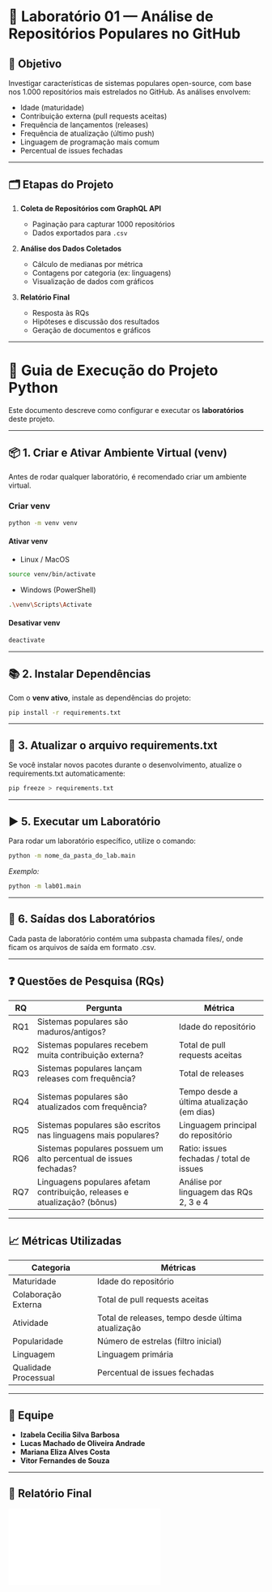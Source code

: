 # 🧪 Laboratório 01 — Análise de Repositórios Populares no GitHub

## 🎯 Objetivo

Investigar características de sistemas populares open-source, com base nos 1.000 repositórios mais estrelados no GitHub. As análises envolvem:

* Idade (maturidade)
* Contribuição externa (pull requests aceitas)
* Frequência de lançamentos (releases)
* Frequência de atualização (último push)
* Linguagem de programação mais comum
* Percentual de issues fechadas

---

## 🗂️ Etapas do Projeto

1. **Coleta de Repositórios com GraphQL API**

   * Paginação para capturar 1000 repositórios
   * Dados exportados para `.csv`

2. **Análise dos Dados Coletados**

   * Cálculo de medianas por métrica
   * Contagens por categoria (ex: linguagens)
   * Visualização de dados com gráficos

3. **Relatório Final**

   * Resposta às RQs
   * Hipóteses e discussão dos resultados
   * Geração de documentos e gráficos

---

# 🚀 Guia de Execução do Projeto Python

Este documento descreve como configurar e executar os **laboratórios** deste projeto.

---

## 📦 1. Criar e Ativar Ambiente Virtual (venv)

Antes de rodar qualquer laboratório, é recomendado criar um ambiente virtual.

### Criar venv
```bash
python -m venv venv 
```
#### Ativar venv

-  Linux / MacOS
```bash
source venv/bin/activate
```
-  Windows (PowerShell)

```bash
.\venv\Scripts\Activate
```

#### Desativar venv
```bash
deactivate
```

---

## 📚 2. Instalar Dependências

Com o **venv ativo**, instale as dependências do projeto:

```bash
pip install -r requirements.txt
```

---

## 🔄 3. Atualizar o arquivo requirements.txt

Se você instalar novos pacotes durante o desenvolvimento, atualize o requirements.txt automaticamente:
```bash
pip freeze > requirements.txt
```

---

## ▶️ 5. Executar um Laboratório

Para rodar um laboratório específico, utilize o comando:
```bash
python -m nome_da_pasta_do_lab.main
```
*Exemplo:*
```bash
python -m lab01.main
```

---

## 📂 6. Saídas dos Laboratórios

Cada pasta de laboratório contém uma subpasta chamada files/, onde ficam os arquivos de saída em formato .csv.

---
## ❓ Questões de Pesquisa (RQs)

| RQ  | Pergunta                                                                  | Métrica                                    |
| --- | ------------------------------------------------------------------------- | ------------------------------------------ |
| RQ1 | Sistemas populares são maduros/antigos?                                   | Idade do repositório                       |
| RQ2 | Sistemas populares recebem muita contribuição externa?                    | Total de pull requests aceitas             |
| RQ3 | Sistemas populares lançam releases com frequência?                        | Total de releases                          |
| RQ4 | Sistemas populares são atualizados com frequência?                        | Tempo desde a última atualização (em dias) |
| RQ5 | Sistemas populares são escritos nas linguagens mais populares?            | Linguagem principal do repositório         |
| RQ6 | Sistemas populares possuem um alto percentual de issues fechadas?         | Ratio: issues fechadas / total de issues   |
| RQ7 | Linguagens populares afetam contribuição, releases e atualização? (bônus) | Análise por linguagem das RQs 2, 3 e 4     |

---

## 📈 Métricas Utilizadas

| Categoria            | Métricas                                          |
| -------------------- | ------------------------------------------------- |
| Maturidade           | Idade do repositório                              |
| Colaboração Externa  | Total de pull requests aceitas                    |
| Atividade            | Total de releases, tempo desde última atualização |
| Popularidade         | Número de estrelas (filtro inicial)               |
| Linguagem            | Linguagem primária                                |
| Qualidade Processual | Percentual de issues fechadas                     |

---

## 👥 Equipe

* **Izabela Cecilia Silva Barbosa**
* **Lucas Machado de Oliveira Andrade**
* **Mariana Eliza Alves Costa**
* **Vitor Fernandes de Souza**

---

## 📁 Relatório Final

![Relatório final](./relatorios/relatorio_final.md)
